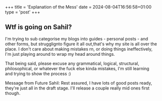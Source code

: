 +++
title = 'Explanation of the Mess'
date = 2024-08-04T16:56:58+01:00
type = 'post'
+++

## Wtf is going on Sahil?

I'm trying to sub categorise my blogs into guides - personal posts - and other forms, but strugglignto figure it all out,that's why my site is all over the place. I don't care about making mistakes rn, or doing things ineffectively, I'm just playing around to wrap my head around things.

That being said, please excuse any grammatical, logical, structural, philosophical, or whatever the fuck else kinda mistakes, I'm still learning and trying to show the process :)


Message from Future Sahil: Rest assured, I have lots of good posts ready, they're just all in the draft stage. I'll release a couple really mid ones first though.